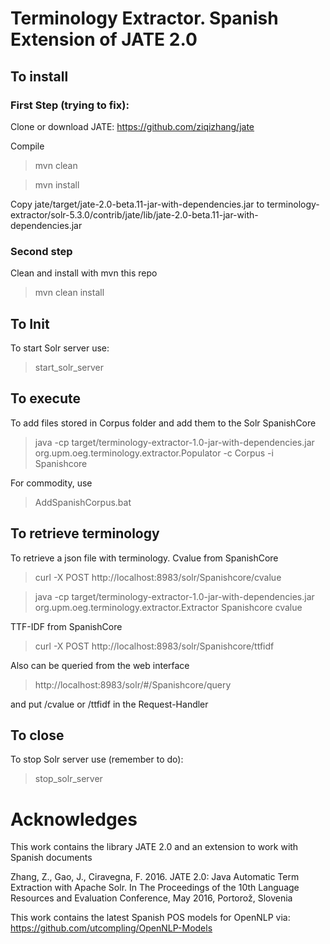 # Terminology Extractor. Spanish Extension of JATE 2.0


## To install

### First Step  (trying to fix):

Clone or download JATE: https://github.com/ziqizhang/jate

Compile

> mvn clean

> mvn install

Copy jate/target/jate-2.0-beta.11-jar-with-dependencies.jar to  terminology-extractor/solr-5.3.0/contrib/jate/lib/jate-2.0-beta.11-jar-with-dependencies.jar



### Second step


Clean and install with mvn this repo

> mvn clean install


## To Init

To start Solr server use: 
> start_solr_server


## To execute

To add files stored in Corpus folder and add them to the Solr SpanishCore 

> java -cp target/terminology-extractor-1.0-jar-with-dependencies.jar org.upm.oeg.terminology.extractor.Populator -c Corpus -i Spanishcore

For commodity, use

> AddSpanishCorpus.bat


## To retrieve terminology 

To retrieve a json file with terminology. Cvalue from SpanishCore

> curl -X POST http://localhost:8983/solr/Spanishcore/cvalue

> java -cp target/terminology-extractor-1.0-jar-with-dependencies.jar org.upm.oeg.terminology.extractor.Extractor Spanishcore cvalue


TTF-IDF from SpanishCore

> curl -X POST http://localhost:8983/solr/Spanishcore/ttfidf


Also can be queried from the web interface
>  http://localhost:8983/solr/#/Spanishcore/query

and put /cvalue or /ttfidf in the Request-Handler

## To close

To stop Solr server use (remember to do):
 
> stop_solr_server

# Acknowledges
This work contains the library JATE 2.0  and an extension to work with Spanish documents

Zhang, Z., Gao, J., Ciravegna, F. 2016. JATE 2.0: Java Automatic Term Extraction with Apache Solr. In The Proceedings of the 10th Language Resources and Evaluation Conference, May 2016, Portorož, Slovenia


This work contains the latest Spanish POS models for OpenNLP via: https://github.com/utcompling/OpenNLP-Models

